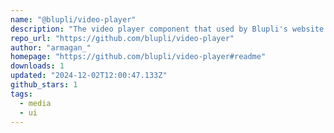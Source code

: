 ```yaml
---
name: "@blupli/video-player"
description: "The video player component that used by Blupli's website."
repo_url: "https://github.com/blupli/video-player"
author: "armagan_"
homepage: "https://github.com/blupli/video-player#readme"
downloads: 1
updated: "2024-12-02T12:00:47.133Z"
github_stars: 1
tags: 
  - media
  - ui
---
```

